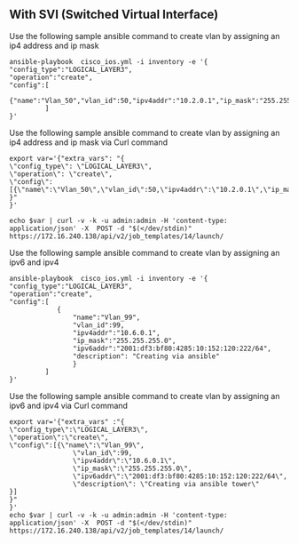 ## With SVI (Switched Virtual Interface)
Use the following sample ansible command to create vlan by assigning an ip4 address and ip mask

```shell
ansible-playbook  cisco_ios.yml -i inventory -e '{
"config_type":"LOGICAL_LAYER3",
"operation":"create",
"config":[
            {"name":"Vlan_50","vlan_id":50,"ipv4addr":"10.2.0.1","ip_mask":"255.255.255.0"}
         ]
}'
```

Use the following sample ansible command to create vlan by assigning an ip4 address and ip mask via Curl command
```shell
export var='{"extra_vars": "{
\"config_type\": \"LOGICAL_LAYER3\",
\"operation\": \"create\",
\"config\": [{\"name\":\"Vlan_50\",\"vlan_id\":50,\"ipv4addr\":\"10.2.0.1\",\"ip_mask\":\"255.255.255.0\"}]
}"
}'

echo $var | curl -v -k -u admin:admin -H 'content-type: application/json' -X  POST -d "$(</dev/stdin)" https://172.16.240.138/api/v2/job_templates/14/launch/
```

Use the following sample ansible command to create vlan by assigning an ipv6 and ipv4
```shell
ansible-playbook  cisco_ios.yml -i inventory -e '{
"config_type":"LOGICAL_LAYER3",
"operation":"create",
"config":[
            {
                "name":"Vlan_99",
                "vlan_id":99,
                "ipv4addr":"10.6.0.1",
                "ip_mask":"255.255.255.0",
                "ipv6addr":"2001:df3:bf80:4285:10:152:120:222/64",
                "description": "Creating via ansible"
                }
         ]
}'
```

Use the following sample ansible command to create vlan by assigning an ipv6 and ipv4 via Curl command
```shell
export var='{"extra_vars" :"{
\"config_type\":\"LOGICAL_LAYER3\",
\"operation\":\"create\",
\"config\":[{\"name\":\"Vlan_99\",
                \"vlan_id\":99,
                \"ipv4addr\":\"10.6.0.1\",
                \"ip_mask\":\"255.255.255.0\",
                \"ipv6addr\":\"2001:df3:bf80:4285:10:152:120:222/64\",
                \"description\": \"Creating via ansible tower\"
}]
}"
}'
echo $var | curl -v -k -u admin:admin -H 'content-type: application/json' -X  POST -d "$(</dev/stdin)" https://172.16.240.138/api/v2/job_templates/14/launch/
```

